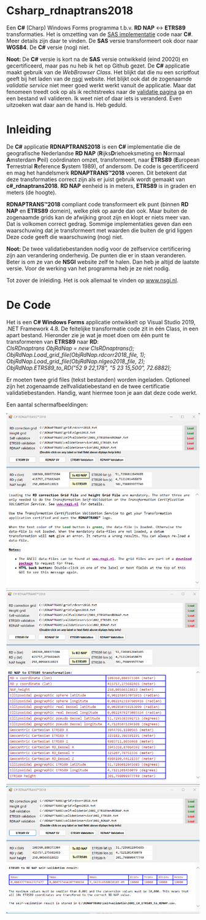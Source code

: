 # Csharp_rdnaptrans2018

<p>Een <b>C#</b> (Charp) Windows Forms programma t.b.v. <b>RD NAP</b> <-> <b>ETRS89</b> transformaties. Het is omzetting van de <a href=https://github.com/FVellinga/gm_rdnaptrans2018>SAS implementatie</a> code naar <b>C#</b>. Meer details zijn daar te vinden. De <b>SAS</b> versie transformeert ook door naar <b>WGS84</b>. De <b>C#</b> versie (nog) niet.</p>
<p><b>Noot:</b> De <b>C#</b> versie is kort na de <b>SAS</b> versie ontwikkeld (eind 20020) en gecertificeerd, maar pas nu heb ik het op Github gezet. De <b>C#</b> applicatie maakt gebruik van de <i>WebBrowser Class</i>. Het blijkt dat die nu een scriptfout geeft bij het laden van de <a href="http://www.nsgi.nl">nsgi</a> website. Het blijkt ook dat de zogenaamde <i>validatie service</i> niet meer goed werkt werkt vanuit de applicatie. Maar dat fenomeen treedt ook op als ik rechtstreeks naar de <a href=https://www.nsgi.nl/geodetische-infrastructuur/producten/programma-rdnaptrans/validatieservice#etrsresult>validatie pagina</a> ga en een bestand wil valideren. Ik weet niet of daar iets is veranderd. Even uitzoeken wat daar aan de hand is. Heb geduld.</p>


# Inleiding

<p>De <b>C#</b> applicatie <b>RDNAPTRANS2018</b> is een <b>C#</b> implementatie die de geografische Nederlandse <b>RD NAP</b> (<b>R</b>ijks<b>D</b>riehoeksmeting en <b>N</b>ormaal
<b>A</b>msterdam <b>P</b>eil) coördinaten omzet, transformeert, naar <b>ETRS89</b> (<b>E</b>uropean <b>T</b>errestrial <b>R</b>eference
<b>S</b>ystem 1989), of andersom. De code is gecertificeerd en mag het handelsmerk <b>RDNAPTRANS™2018</b> voeren. Dit betekent dat deze
transformaties correct zijn als er juist gebruik wordt gemaakt van <b>c#_rdnaptrans2018</b>. <b>RD NAP</b> eenheid is in meters, <b>ETRS89</b> is in graden en meters (de hoogte).</p>

<p><b>RDNAPTRANS™2018</b> compliant code transformeert elk punt (binnen <b>RD NAP</b> en <b>ETRS89</b> domein), welke plek op aarde dan ook. Maar buiten de zogenaamde grids kan de afwijking groot zijn en klopt er niets meer van. Dat is volkomen correct gedrag. Sommige implementaties geven dan een waarschuwing dat je transformeert met waarden die buiten de grid liggen Deze code geeft die waarschuwing (nog) niet.</p>

<p><b>Noot:</u></b> De twee validatiebestanden nodig voor de zelfservice certificering zijn aan verandering onderhevig. De punten die er in staan veranderen. Beter is om ze van de <strong>NSGI</strong> website zelf te halen. Dan heb je altijd de laatste versie. Voor de werking van het programma heb je ze niet nodig.</p>
<p>Tot zover de inleiding. Het is ook allemaal te vinden op <a href="http://www.nsgi.nl">www.nsgi.nl</a>.</p>

# De Code

<p>Het is een <b>C# Windows Forms</b> applicatie ontwikkelt op Visual Studio 2019, .NET Framework 4.8. De feitelijke transformatie code zit in één Class, in een apart bestand. Hieronder zie je wat je moet doen om één punt te transformeren van <b>ETRS89</b> naar <b>RD</b>:</br>
<i>
ClsRDnaptrans ObjRdNap = new ClsRDnaptrans();</br>
ObjRdNap.Load_grid_file(ObjRdNap.rdcorr2018_file, 1);</br>
ObjRdNap.Load_grid_file(ObjRdNap.nlgeo2018_file, 2);</br>
ObjRdNap.ETRS89_to_RD("52 9 22,178", "5 23 15,500", 72.6882);</i>
</p>

<p>Er moeten twee grid files (tekst bestanden) worden ingeladen. Optioneel zijn het zogenaamde zelfvalidatiebestand en de twee certificatie
validatiebestanden. Handig, want hiermee toon je aan dat deze code werkt. </p>
<p>Een aantal schermafbeeldingen:</p>

![Plaatje 1](https://github.com/FVellinga/Csharp_rdnaptrans2018/blob/main/plaatje1.png)
![Plaatje 2](https://github.com/FVellinga/Csharp_rdnaptrans2018/blob/main/plaatje2.png)
![Plaatje 3](https://github.com/FVellinga/Csharp_rdnaptrans2018/blob/main/plaatje3.png)
